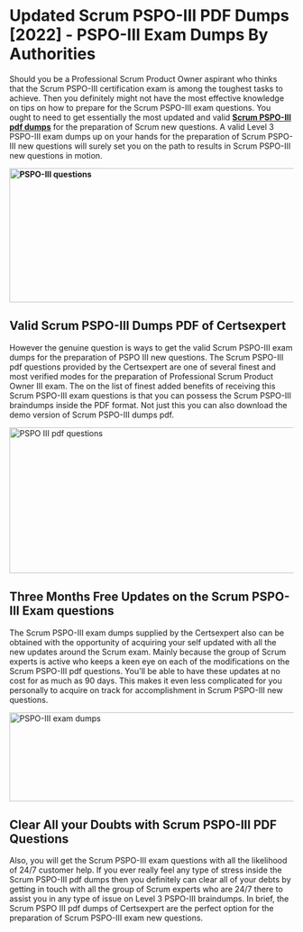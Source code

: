<h1><strong>Updated Scrum PSPO-III PDF Dumps [2022] - PSPO-III Exam Dumps By Authorities&nbsp;</strong></h1>
<p><span style="font-weight: 400;">Should you be a Professional Scrum Product Owner aspirant who thinks that the Scrum PSPO-III certification exam is among the toughest tasks to achieve. Then you definitely might not have the most effective knowledge on tips on how to prepare for the Scrum PSPO-III exam questions. You ought to need to get essentially the most updated and valid <strong><a href="https://www.certsexpert.com/PSPO-III-pdf-questions.html">Scrum PSPO-III pdf dumps</a></strong> for the preparation of Scrum new questions. A valid Level 3 PSPO-III exam dumps up on your hands for the preparation of Scrum PSPO-III new questions will surely set you on the path to results in Scrum PSPO-III new questions in motion.</span></p>
<p><span style="font-weight: 400;"><strong><img style="display: block; margin-left: auto; margin-right: auto;" src="https://i.ibb.co/QXh983F/73475278-2429792180625311-4586132736837681152-n.jpg" alt="PSPO-III questions" width="632" height="238" /></strong></span></p>
<h2><strong>Valid Scrum PSPO-III Dumps PDF of Certsexpert</strong></h2>
<p><span style="font-weight: 400;">However the genuine question is ways to get the valid Scrum PSPO-III exam dumps for the preparation of PSPO III new questions. The Scrum PSPO-III pdf questions provided by the Certsexpert are one of several finest and most verified modes for the preparation of Professional Scrum Product Owner III exam. The on the list of finest added benefits of receiving this Scrum PSPO-III exam questions is that you can possess the Scrum PSPO-III braindumps inside the PDF format. Not just this you can also download the demo version of Scrum PSPO-III dumps pdf.</span></p>
<p><span style="font-weight: 400;"><img style="display: block; margin-left: auto; margin-right: auto;" src="https://i.ibb.co/Jd8hN2L/76714008-3182067705200142-8735104740007870464-n.jpg" alt="PSPO III pdf questions" width="701" height="259" /></span></p>
<h2><strong>Three Months Free Updates on the Scrum PSPO-III Exam questions</strong></h2>
<p><span style="font-weight: 400;">The Scrum PSPO-III exam dumps supplied by the Certsexpert also can be obtained with the opportunity of acquiring your self updated with all the new updates around the Scrum exam. Mainly because the group of Scrum experts is active who keeps a keen eye on each of the modifications on the Scrum PSPO-III pdf questions. You'll be able to have these updates at no cost for as much as 90 days. This makes it even less complicated for you personally to acquire on track for accomplishment in Scrum PSPO-III new questions.</span></p>
<p><span style="font-weight: 400;"><a href="https://www.certsexpert.com/PSPO-III-pdf-questions.html"><img style="display: block; margin-left: auto; margin-right: auto;" src="https://i.ibb.co/TMnKrkJ/75398236-424489711531572-5064688549987614720-n.jpg" alt="PSPO-III exam dumps" width="714" height="158" /></a></span></p>
<h2><strong>Clear All your Doubts with Scrum PSPO-III PDF Questions</strong></h2>
<p>Also, you will get the Scrum PSPO-III exam questions with all the likelihood of 24/7 customer help. If you ever really feel any type of stress inside the Scrum PSPO-III pdf dumps then you definitely can clear all of your debts by getting in touch with all the group of Scrum experts who are 24/7 there to assist you in any type of issue on Level 3 PSPO-III braindumps. In brief, the Scrum PSPO III pdf dumps of Certsexpert are the perfect option for the preparation of Scrum PSPO-III exam new questions.</p>
